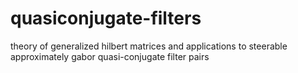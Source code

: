 # quasiconjugate-filters
theory of generalized hilbert matrices and applications to steerable approximately gabor quasi-conjugate filter pairs

